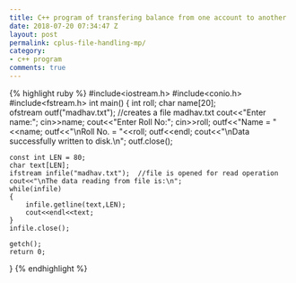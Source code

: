 ```yaml
---
title: C++ program of transfering balance from one account to another
date: 2018-07-20 07:34:47 Z
layout: post
permalink: cplus-file-handling-mp/
category:
- c++ program
comments: true
---
```


{% highlight ruby %}
#include<iostream.h>
#include<conio.h>
#include<fstream.h>
int main()
{
	int roll;
	char name[20];	
	ofstream outf("madhav.txt");	//creates a file madhav.txt
	cout<<"Enter name:";
	cin>>name;
	cout<<"Enter Roll No:";
	cin>>roll;
	outf<<"Name = "<<name;
	outf<<"\nRoll No. = "<<roll;
	outf<<endl;
	cout<<"\nData successfully written to disk.\n";
	outf.close();
	
	const int LEN = 80;
	char text[LEN];
	ifstream infile("madhav.txt");	//file is opened for read operation
	cout<<"\nThe data reading from file is:\n";
	while(infile)
	{
		infile.getline(text,LEN);
		cout<<endl<<text;
	}
	infile.close();
	
	getch();
	return 0;
}
{% endhighlight %}
